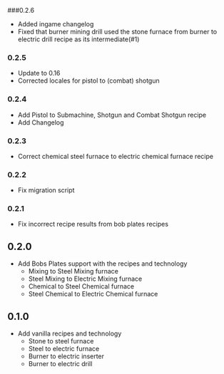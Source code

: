 ###0.2.6
- Added ingame changelog
- Fixed that burner mining drill used the stone furnace from burner to electric drill 
    recipe as its intermediate(#1)
    
### 0.2.5
- Update to 0.16
- Corrected locales for pistol to (combat) shotgun

### 0.2.4
- Add Pistol to Submachine, Shotgun and Combat Shotgun recipe
- Add Changelog

### 0.2.3
- Correct chemical steel furnace to electric chemical furnace recipe

### 0.2.2
- Fix migration script

### 0.2.1
- Fix incorrect recipe results from bob plates recipes

## 0.2.0
- Add Bobs Plates support with the recipes and technology
  - Mixing to Steel Mixing furnace
  - Steel Mixing to Electric Mixing furnace
  - Chemical to Steel Chemical furnace
  - Steel Chemical to Electric Chemical furnace


## 0.1.0 
- Add vanilla recipes and technology
  - Stone to steel furnace
  - Steel to electric furnace
  - Burner to electric inserter
  - Burner to electric drill